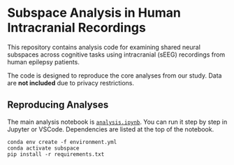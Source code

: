 # Subspace Analysis in Human Intracranial Recordings

This repository contains analysis code for examining shared neural subspaces across cognitive tasks using intracranial (sEEG) recordings from human epilepsy patients. 

The code is designed to reproduce the core analyses from our study. Data are **not included** due to privacy restrictions.

## Reproducing Analyses
The main analysis notebook is [`analysis.ipynb`](analysis.ipynb). You can run it step by step in Jupyter or VSCode. Dependencies are listed at the top of the notebook.

```
conda env create -f environment.yml
conda activate subspace
pip install -r requirements.txt
```